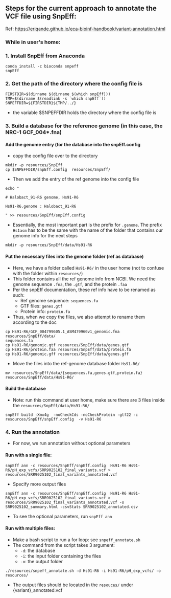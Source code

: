## Steps for the current approach to annotate the VCF file using SnpEff:
Ref: https://eriqande.github.io/eca-bioinf-handbook/variant-annotation.html
### While in user's home:
### 1. Install SnpEff from Anaconda
```
conda install -c bioconda snpeff
snpEff
```

### 2. Get the path of the directory where the config file is
```
FIRSTDIR=$(dirname $(dirname $(which snpEff)))
TMP=$(dirname $(readlink -s `which snpEff`))
SNPEFFDIR=${FIRSTDIR}${TMP/../}
```
- the variable $SNPEFFDIR holds the directory where the config file is

### 3. Build a database for the reference genome (in this case, the NRC-1 GCF_004*.fna)
#### Add the genome entry (for the database into the snpEff.config
- copy the config file over to the directory
```
mkdir -p resources/SnpEff
cp $SNPEFFDIR/snpEff.config  resources/SnpEff/
```
- Then we add the entry of the ref genome into the config file
```
echo "                    

# Halobact_91-R6 genome, Hs91-R6

Hs91-R6.genome : Halobact_91-R6

" >> resources/SnpEff/snpEff.config
```
- Essentially, the most important part is the prefix for `.genome`. The prefix `Hs1asm` has to be the same with the name of the folder that contains our genome info for the next steps
```
mkdir -p resources/SnpEff/data/Hs91-R6
```
#### Put the necessary files into the genome folder (ref as database)
- Here, we have a folder called `Hs91-R6/` in the user home (not to confuse with the folder within `resources/`)
- This folder contains all the ref genome info from NCBI. We need the genome sequence `.fna`, the `.gtf`, and the protein `.faa`
- Per the snpEff documentation, these ref info have to be renamed as such:
  - Ref genome sequence: `sequences.fa`
  - GTF files: `genes.gtf`
  - Protein info: `protein.fa`
- Thus, when we copy the files, we also attempt to rename them according to the doc
```
cp Hs91-R6/GCF_004799605.1_ASM479960v1_genomic.fna resources/SnpEff/data/
sequences.fa
cp Hs91-R6/genomic.gtf resources/SnpEff/data/genes.gtf
cp Hs91-R6/protein.faa resources/SnpEff/data/protein.fa
cp Hs91-R6/genomic.gff resources/SnpEff/data/genes.gff
```
- Move the files into the ref-genome database folder `Hs91-R6/`
```
mv resources/SnpEff/data/{sequences.fa,genes.gtf,protein.fa} resources/SnpEff/data/Hs91-R6/
```
#### Build the database
- Note: run this command at user home, make sure there are 3 files inside the `resources/SnpEff/data/Hs91-R6/`
```
snpEff build -Xmx4g  -noCheckCds -noCheckProtein -gtf22 -c resources/SnpEff/snpEff.config  -v Hs91-R6
```
### 4. Run the annotation
- For now, we run annotation without optional parameters
#### Run with a single file:
```
snpEff ann -c resources/SnpEff/snpEff.config  Hs91-R6 Hs91-R6/pH_exp_vcfs/SRR9025102_final_variants.vcf > resources/SRR9025102_final_variants_annotated.vcf
```
- Specify more output files
```
snpEff ann -c resources/SnpEff/snpEff.config  Hs91-R6 Hs91-R6/pH_exp_vcfs/SRR9025102_final_variants.vcf > resources/SRR9025102_final_variants_annotated.vcf -s SRR9025102_summary.html -csvStats SRR9025102_annotated.csv
```

- To see the optional parameters, run `snpEff ann`
#### Run with multiple files:
- Make a bash script to run a for loop: see `snpeff_annotate.sh` 
- The command from the script takes 3 argument:
  - `-d`: the database
  - `-i`: the input folder containing the files
  - `-o`: the output folder
``` 
./resources/snpeff_annotate.sh -d Hs91-R6 -i Hs91-R6/pH_exp_vcfs/ -o resources/
```
- The output files should be located in the `resouces/` under {variant}_annotated.vcf
